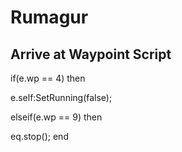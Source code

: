 # Rumagur


## Arrive at Waypoint Script

if(e.wp == 4) then


e.self:SetRunning(false);

elseif(e.wp == 9) then


eq.stop();
end